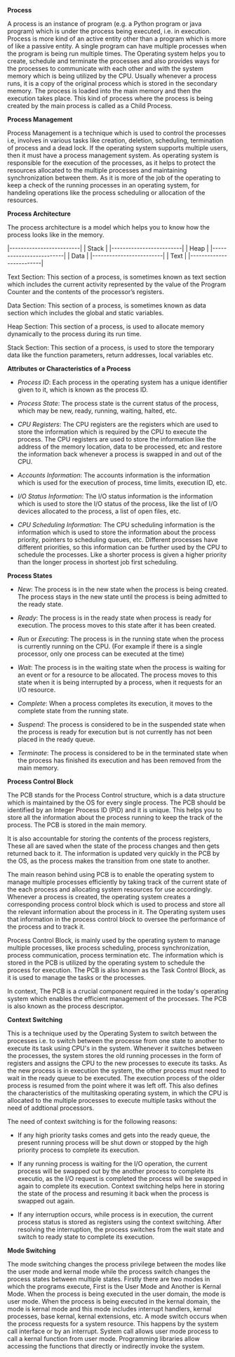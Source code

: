 **Process**

A process is an instance of program (e.g. a Python program or java program) which is under the process being executed, i.e. in execution. Process is more kind of an active entity other than a program which is more of like a passive entity. A single program can have multiple processes when the program is being run multiple times. The Operating system helps you to create, schedule and terminate the processes and also provides ways for the processes to communicate with each other and with the system memory which is being utilized by the CPU. Usually whenever a process runs, it is a copy of the original process which is stored in the secondary memory. The process is loaded into the main memory and then the execution takes place. This kind of process where the process is being created by the main process is called as a Child Process.

**Process Management**

Process Management is a technique which is used to control the processes i.e, involves in various tasks like creation, deletion, scheduling, termination of process and a dead lock. If the operating system supports multiple users, then it must have a process management system. As operating system is responsible for the execution of the processes, as it helps to protect the resources allocated to the multiple processes and maintaining synchronization between them. As it is more of the job of the operating to keep a check of the running processes in an operating system, for handeling operations like the process scheduling or allocation of the resources.

**Process Architecture**

The process architecture is a model which helps you to know how the process looks like in the memory.

|-------------------------|
|         Stack           |
|-------------------------|
|         Heap            |
|-------------------------|
|         Data            |
|-------------------------|
|         Text            |
|-------------------------|

Text Section: This section of a process, is sometimes known as text section which includes the current activity represented by the value of the Program Counter and the contents of the processor’s registers.

Data Section: This section of a process, is sometimes known as data section which includes the global and static variables.

Heap Section: This section of a process, is used to allocate memory dynamically to the process during its run time.

Stack Section: This section of a process, is used to store the temporary data like the function parameters, return addresses, local variables etc.

**Attributes or Characteristics of a Process**

- *Process ID*: Each process in the operating system has a unique identifier given to it, which is known as the process ID.

- *Process State*: The process state is the current status of the process, which may be new, ready, running, waiting, halted, etc.

- *CPU Registers*: The CPU registers are the registers which are used to store the information which is required by the CPU to execute the process. The CPU registers are used to store the information like the address of the memory location, data to be processed, etc and restore the information back whenever a process is swapped in and out of the CPU. 

- *Accounts Information*: The accounts information is the information which is used for the execution of process, time limits, execution ID, etc.

- *I/O Status Information*: The I/O status information is the information which is used to store the I/O status of the process, like the list of I/O devices allocated to the process, a list of open files, etc.

- *CPU Scheduling Information*: The CPU scheduling information is the information which is used to store the information about the process priority, pointers to scheduling queues, etc. Different processes have different priorities, so this information can be further used by the CPU to schedule the processes. Like a shorter process is given a higher priority than the longer process in shortest job first scheduling.

**Process States**

- *New*: The process is in the new state when the process is being created. The process stays in the new state until the process is being admitted to the ready state.

- *Ready*: The process is in the ready state when process is ready for execution. The process moves to this state after it has been created.

- *Run* or *Executing*: The process is in the running state when the process is currently running on the CPU. (For example if there is a single processor, only one process can be executed at the time)

- *Wait*: The process is in the waiting state when the process is waiting for an event or for a resource to be allocated. The process moves to this state when it is being interrupted by a process, when it requests for an I/O resource.

- *Complete*: When a process completes its execution, it moves to the complete state from the running state.

- *Suspend*: The process is considered to be in the suspended state when the process is ready for execution but is not currently has not been placed in the ready queue.

- *Terminate*: The process is considered to be in the terminated state when the process has finished its execution and has been removed from the main memory.

**Process Control Block**

The PCB stands for the Process Control structure, which is a data structure which is maintained by the OS for every single process. The PCB should be identified by an Integer Process ID (PID) and it is unique. This helps you to store all the information about the process running to keep the track of the process. The PCB is stored in the main memory.

It is also accountable for storing the contents of the process registers, These all are saved when the state of the process changes and then gets returned back to it. The information is updated very quickly in the PCB by the OS, as the process makes the transition from one state to another.

The main reason behind using PCB is to enable the operating system to manage multiple processes efficiently by taking track of the current state of the each process and allocating system resources for use accordingly. Whenever a process is created, the operating system creates a corresponding process control block which is used to process and store all the relevant information about the process in it. The Operating system uses that information in the process control block to oversee the performance of the process and to track it.

Process Control Block, is mainly used by the operating system to manage multiple processes, like process scheduling, process synchronization, process communication, process termination etc. The information which is stored in the PCB is utilized by the operating system to schedule the process for execution. The PCB is also known as the Task Control Block, as it is used to manage the tasks or the processes.

In context, The PCB is a crucial component required in the today's operating system which enables the efficient management of the processes. The PCB is also known as the process descriptor.

**Context Switching**

This is a technique used by the Operating System to switch between the processes i.e. to switch between the processe from one state to another to execute its task using CPU's in the system. Whenever it switches between the processes, the system stores the old running processes in the form of registers and assigns the CPU to the new processes to execute its tasks. As the new process is in execution the system, the other process must need to wait in the ready queue to be executed. The execution process of the older process is resumed from the point where it was left off. This also defines the characteristics of the multitasking operating system, in which the CPU is allocated to the multiple processes to execute multiple tasks without the need of addtional processors.

The need of context switching is for the following reasons:

- If any high priority tasks comes and gets into the ready queue, the present running process will be shut down or stopped by the high priority process to complete its execution.

- If any running process is waiting for the I/O operation, the current process will be swapped out by the another process to complete its executio, as the I/O request is completed the process will be swapped in again to complete its execution. Context switching helps here in storing the state of the process and resuming it back when the process is swapped out again.

- If any interruption occurs, while process is in execution, the current process status is stored as registers using the context switching. After resolving the interruption, the process switches from the wait state and switch to ready state to complete its execution.


**Mode Switching**

The mode switching changes the process privilege between the modes like the user mode and kernal mode while the process switch changes the process states between multiple states. Firstly there are two modes in which the programs execute, First is the User Mode and Another is Kernal Mode. When the process is being executed in the user domain, the mode is user mode. When the process is being executed in the kernal domain, the mode is kernal mode and this mode includes interrupt handlers, kernal processes, base kernal, kernal extensions, etc. A mode switch occurs when the process requests for a system resource. This happens by the system call interface or by an interrupt. System call allows user mode process to call a kernal function from user mode. Programming libraries allow accessing the functions that directly or indirectly invoke the system.

